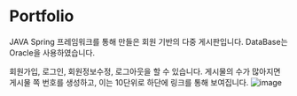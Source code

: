 # Portfolio
JAVA Spring 프레임워크를 통해 만들은 회원 기반의 다중 게시판입니다.
DataBase는 Oracle을 사용하였습니다.

회원가입, 로그인, 회원정보수정, 로그아웃을 할 수 있습니다.
게시물의 수가 많아지면 게시물 쪽 번호를 생성하고, 이는 10단위로 하단에 링크를 통해 보여집니다.
![image](https://user-images.githubusercontent.com/62413466/134399930-37e34f70-41e0-4b5d-a4e8-f5c080bab82c.png)
